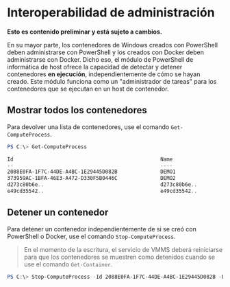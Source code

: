 # Interoperabilidad de administración

**Esto es contenido preliminar y está sujeto a cambios.**

En su mayor parte, los contenedores de Windows creados con PowerShell deben administrarse con PowerShell y los creados con Docker deben administrarse con Docker. Dicho eso, el módulo de PowerShell de informática de host ofrece la capacidad de detectar y detener contenedores **en ejecución**, independientemente de cómo se hayan creado. Este módulo funciona como un "administrador de tareas" para los contenedores que se ejecutan en un host de contenedor.

## Mostrar todos los contenedores

Para devolver una lista de contenedores, use el comando `Get-ComputeProcess`.

```powershell
PS C:\> Get-ComputeProcess

Id                                                Name                                      Owner       Type
--                                                ----                                      -----       ----
2088E0FA-1F7C-44DE-A4BC-1E29445D082B              DEMO1                                     VMMS   Container
373959AC-1BFA-46E3-A472-D330F5B0446C              DEMO2                                     VMMS   Container
d273c80b6e..                                      d273c80b6e..                              docker Container
e49cd35542..                                      e49cd35542..                              docker Container
```

## Detener un contenedor

Para detener un contenedor independientemente de si se creó con PowerShell o Docker, use el comando `Stop-ComputeProcess`.

> En el momento de la escritura, el servicio de VMMS deberá reiniciarse para que los contenedores se muestren como detenidos cuando se use el comando `Get-Container`.

```powershell
PS C:\> Stop-ComputeProcess -Id 2088E0FA-1F7C-44DE-A4BC-1E29445D082B -Force
```




